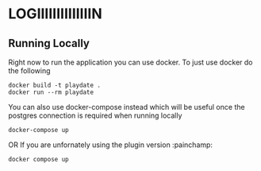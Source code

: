 # LOGIIIIIIIIIIIIIIN

## Running Locally

Right now to run the application you can use docker. To just use docker do the following

```shell
docker build -t playdate .
docker run --rm playdate
```

You can also use docker-compose instead which will be useful once the postgres connection is required when running locally

```shell
docker-compose up
```
OR
If you are unfornately using the plugin version :painchamp:
```shell
docker compose up
```
